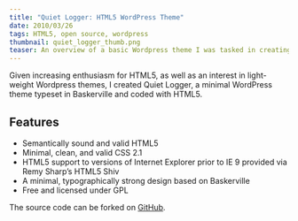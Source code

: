 ```yaml
---
title: "Quiet Logger: HTML5 WordPress Theme"
date: 2010/03/26
tags: HTML5, open source, wordpress
thumbnail: quiet_logger_thumb.png
teaser: An overview of a basic Wordpress theme I was tasked in creating.
---
```


Given increasing enthusiasm for HTML5, as well as an interest in light-weight Wordpress themes, I created Quiet Logger, a minimal WordPress theme typeset in Baskerville and coded with HTML5.

## Features

* Semantically sound and valid HTML5
* Minimal, clean, and valid CSS 2.1
* HTML5 support to versions of Internet Explorer prior to IE 9 provided via Remy Sharp’s HTML5 Shiv
* A minimal, typographically strong design based on Baskerville
* Free and licensed under GPL

The source code can be forked on [GitHub](http://github.com/mdb/QuietLogger).
